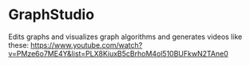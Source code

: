# GraphStudio
Edits graphs and visualizes graph algorithms and generates videos like these: https://www.youtube.com/watch?v=PMze6o7ME4Y&list=PLX8KiuxB5cBrhoM4ol510BUFkwN2TAne0
